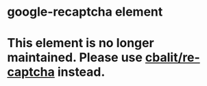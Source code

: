 google-recaptcha element
========================

# This element is no longer maintained. Please use [cbalit/re-captcha](https://github.com/cbalit/re-captcha) instead.
